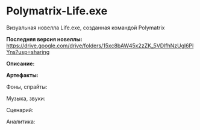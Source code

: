 # Polymatrix-Life.exe
Визуальная новелла Life.exe, созданная командой Polymatrix

**Последняя версия новеллы:** 
https://drive.google.com/drive/folders/15xc8bAW45x2zZK_5VDlfhNzUgl6PlYns?usp=sharing

**Описание:**

**Артефакты:**

Фоны, спрайты:

Музыка, звуки:

Сценарий:

Аналитика:

